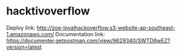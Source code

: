 # hacktivoverflow

Deploy link: http://zoe-loyalhackoverflow.s3-website-ap-southeast-1.amazonaws.com/
Documentation link: https://documenter.getpostman.com/view/9629340/SWTD6wEZ?version=latest
